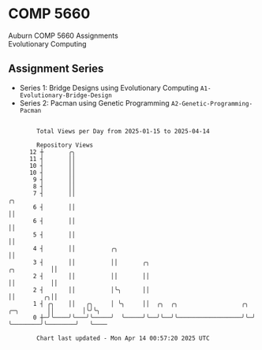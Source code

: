 # COMP 5660
Auburn COMP 5660 Assignments  
Evolutionary Computing

## Assignment Series
- Series 1: Bridge Designs using Evolutionary Computing `A1-Evolutionary-Bridge-Design`
- Series 2: Pacman using Genetic Programming `A2-Genetic-Programming-Pacman`

```

        Total Views per Day from 2025-01-15 to 2025-04-14

        Repository Views
      12 ┼       ╭╮
      11 ┤       ││
      10 ┤       ││
      10 ┤       ││
       9 ┤       ││
       8 ┤       ││
       7 ┤       ││                                                                         ╭╮
       6 ┤       ││                                                                         ││
       6 ┤       ││                                                                         ││
       5 ┤       ││                                                                         ││
       4 ┤       ││          ╭╮                                                             ││
       3 ┤       ││          ││       ╭╮                                        ╭╮          ││
       2 ┤       ││          ││       ││                                        ││          ││
       2 ┤       ││          │╰╮      ││                                        ││        ╭╮││
       1 ┤ ╭╮    ││   ╭╮     │ ╰╮     ││  ╭╮  ╭╮                  ╭╮ ╭─╮        ││        │╰╯╰╮
       0 ┼─╯╰────╯╰───╯╰─────╯  ╰─────╯╰──╯╰──╯╰──────────────────╯╰─╯ ╰────────╯╰────────╯   ╰────

        Chart last updated - Mon Apr 14 00:57:20 2025 UTC
        
```
